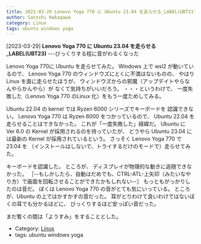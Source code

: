 ```yaml
---
title: 2023-03-29 Lenovo Yoga 770 に Ubuntu 23.04 を走らせる_LABEL(UBT23) ---びっくりする程に音がわるくなった
author: Satoshi Nakagawa
category: Linux
tags: ubuntu windows yoga
---
```


[2023-03-29] **Lenovo Yoga 770 に Ubuntu 23.04 を走らせる_LABEL(UBT23)**  ---びっくりする程に音がわるくなった

 Lenovo Yoga 770に Ubuntu を走らせてみた。
Windows 上で wsl2 が動いているので、
Lenovo Yoga 770 のウィンドウズにとくに不満はないものの、
やはり Linux を直に走らせたほうが、
ウィンドウズからの邪魔（アップデイトやらなんやらかんやら）が
なくて気持ちがいいだろう。
・・・というわけで、
一度失敗した〈Lenovo Yoga 770 のLinux 化〉をもう一度ためしてみる。

 Ubuntu 22.04 の kernel では
Ryzen 6000 シリーズでキーボードを
認識できない。
Lenovo Yoga 770 は Ryzen 6000 をつかっているので、
Ubuntu 22.04 を走らせることはできなかった。
これが「一度失敗した」経緯だ。
Ubuntu に Ver 6.0 の Kernel が採用されるのを待っていたが、
どうやら Ubuntu 23.04 には最新の Kernel が採用されているという。
さっそく Lenovo Yoga 770 で 23.04 を
（インストールはしないで、トライするだけのモードで）走らせてみた。

 キーボードを認識した。
ところが、
ディスプレイが物理的な動きに追随できなかった。
［--もしかしたら、自動はだめでも、CTRL-ATL-上矢印（みたいなやり方）で画面を回転させることができたかもしれない--］
もっともがっかりしたのは音だ。
ぼくは Lenovo Yoga 770 の音がとても気にいっている。
ところが、Ubuntu の上ではかすかすの音だった。
耳がとりわけて良いわけではないぼくの耳でも分かるほどに、
びっくりするほど安っぽい音だった。

 まだ暫くの間は「ようすみ」をすることとした。

- Category: [Linux](https://merapano.github.io/categories.html#Linux)
- tags: ubuntu windows yoga
